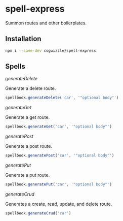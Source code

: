 # spell-express

Summon routes and other boilerplates.

## Installation

```sh
npm i --save-dev cogwizzle/spell-express
```

## Spells

_generateDelete_

Generate a delete route.

```js
spellbook.generateDelete('car', '"optional body"')
```

_generateGet_

Generate a get route.

```js
spellbook.generateGet('car', '"optional body"')
```

_generatePost_

Generate a post route.

```js
spellbook.generatePost('car', '"optional body"')
```

_generatePut_

Generate a put route.

```js
spellbook.generatePut('car', '"optional body"')
```

_generateCrud_

Generates a create, read, update, and delete route.

```js
spellbook.generateCrud('car')
```
